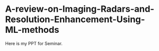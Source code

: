 # A-review-on-Imaging-Radars-and-Resolution-Enhancement-Using-ML-methods
Here is my PPT for Seminar.
